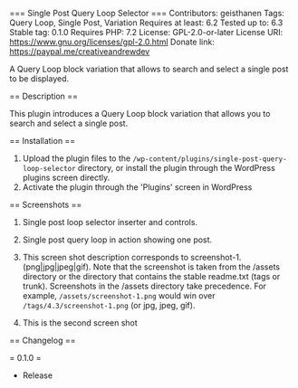 === Single Post Query Loop Selector ===
Contributors:      geisthanen
Tags:              Query Loop, Single Post, Variation
Requires at least: 6.2
Tested up to:      6.3
Stable tag:        0.1.0
Requires PHP:      7.2
License:           GPL-2.0-or-later
License URI:       https://www.gnu.org/licenses/gpl-2.0.html
Donate link:       https://paypal.me/creativeandrewdev

A Query Loop block variation that allows to search and select a single post to be displayed.

== Description ==

This plugin introduces a Query Loop block variation that allows you to search and select a single post.

== Installation ==

1. Upload the plugin files to the `/wp-content/plugins/single-post-query-loop-selector` directory, or install the plugin through the WordPress plugins screen directly.
2. Activate the plugin through the 'Plugins' screen in WordPress

== Screenshots ==
1. Single post loop selector inserter and controls.
2. Single post query loop in action showing one post.

1. This screen shot description corresponds to screenshot-1.(png|jpg|jpeg|gif). Note that the screenshot is taken from
the /assets directory or the directory that contains the stable readme.txt (tags or trunk). Screenshots in the /assets
directory take precedence. For example, `/assets/screenshot-1.png` would win over `/tags/4.3/screenshot-1.png`
(or jpg, jpeg, gif).
2. This is the second screen shot

== Changelog ==

= 0.1.0 =
* Release
